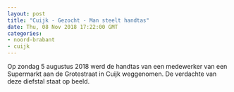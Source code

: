 ```yaml
---
layout: post
title: "Cuijk - Gezocht - Man steelt handtas"
date: Thu, 08 Nov 2018 17:22:00 GMT
categories: 
- noord-brabant 
- cuijk 
---
```


Op zondag 5 augustus 2018 werd de handtas van een medewerker van een Supermarkt aan de Grotestraat in Cuijk weggenomen.  De  verdachte  van deze diefstal staat op beeld.
